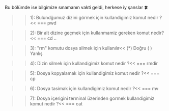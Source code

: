 Bu bölümde ise bilgimize sınamanın vakti geldi, herkese iy şanslar 🍀

>>1): Bulundğumuz dizini görmek için kullandigimiz komut nedir ?<<
=== pwd

>>2): Bir alt dizine geçmek için kullanmamiz gereken komut nedir?<<
=== cd ..

>>3): "rm" komutu dosya silmek için kullanılır<<
(*) Doğru
( ) Yanlış

>>4): Dizin silmek için kullandigimiz komut nedir ?<<
=== rmdir

>>5): Dosya kopyalamak için kullandigimiz komut nedir ?<<
=== cp

>>6): Dosya tasimak için kullandigimiz komut nedir ?<<
=== mv

>>7): Dosya içerigini terminal üzerinden gormek kullandigimiz komut nedir ?<<
=== cat